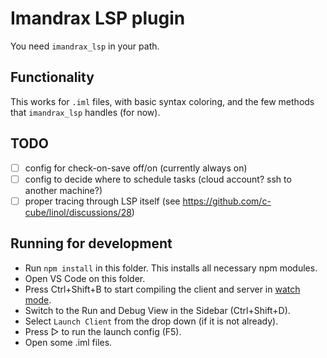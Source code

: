 # Imandrax LSP plugin

You need `imandrax_lsp` in your path.

## Functionality

This works for `.iml` files, with basic syntax coloring, and the few methods
that `imandrax_lsp` handles (for now).

## TODO

- [ ] config for check-on-save off/on (currently always on)
- [ ] config to decide where to schedule tasks (cloud account? ssh to another machine?)
- [ ] proper tracing through LSP itself (see https://github.com/c-cube/linol/discussions/28)

## Running for development

- Run `npm install` in this folder. This installs all necessary npm modules.
- Open VS Code on this folder.
- Press Ctrl+Shift+B to start compiling the client and server in [watch mode](https://code.visualstudio.com/docs/editor/tasks#:~:text=The%20first%20entry%20executes,the%20HelloWorld.js%20file.).
- Switch to the Run and Debug View in the Sidebar (Ctrl+Shift+D).
- Select `Launch Client` from the drop down (if it is not already).
- Press ▷ to run the launch config (F5).
- Open some .iml files.
